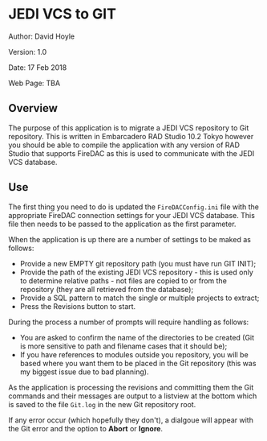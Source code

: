 JEDI VCS to GIT
===============

Author:   David Hoyle

Version:  1.0

Date:     17 Feb 2018

Web Page: TBA

## Overview

The purpose of this application is to migrate a JEDI VCS repository to Git repository. This is written in Embarcadero RAD Studio 10.2 Tokyo however you should be able to compile the application with any version of RAD Studio that supports FireDAC as this is used to communicate with the JEDI VCS database.

## Use

The first thing you need to do is updated the `FireDACConfig.ini` file with the appropriate FireDAC connection settings for your JEDI VCS database. This file then needs to be passed to the application as the first parameter.

When the application is up there are a number of settings to be maked as follows:

 * Provide a new EMPTY git repository path (you must have run GIT INIT);
 * Provide the path of the existing JEDI VCS repository - this is used only to determine relative paths - not files are copied to or from the repository (they are all retrieved from the database);
 * Provide a SQL pattern to match the single or multiple projects to extract;
 * Press the Revisions button to start.

During the process a number of prompts will require handling as follows:

 * You are asked to confirm the name of the directories to be created (Git is more sensitive to path and filename cases that it should be);
 * If you have references to modules outside you repository, you will be based where you want them to be placed in the Git repository (this was my biggest issue due to bad planning).

As the application is processing the revisions and committing them the Git commands and their messages are output to a listview at the bottom which is saved to the file `Git.log` in the new Git repository root.

If any error occur (which hopefully they don't), a dialgoue will appear with the Git error and the option to **Abort** or **Ignore**.
